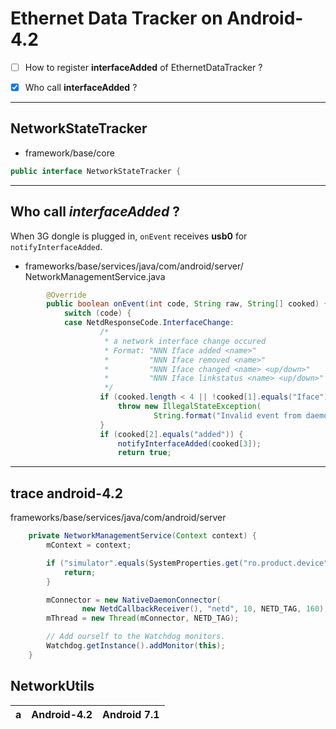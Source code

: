 # Ethernet Data Tracker on Android-4.2

- [ ] How to register **interfaceAdded** of EthernetDataTracker ?
- [x] Who call **interfaceAdded** ?


------------------------------------
## NetworkStateTracker
* framework/base/core

```java
public interface NetworkStateTracker {
```



------------------------------------

## Who call *interfaceAdded* ?
When 3G dongle is plugged in,
`onEvent` receives **usb0** for `notifyInterfaceAdded`.

* frameworks/base/services/java/com/android/server/
NetworkManagementService.java

```java
        @Override
        public boolean onEvent(int code, String raw, String[] cooked) {
            switch (code) {
            case NetdResponseCode.InterfaceChange:
                    /*
                     * a network interface change occured
                     * Format: "NNN Iface added <name>"
                     *         "NNN Iface removed <name>"
                     *         "NNN Iface changed <name> <up/down>"
                     *         "NNN Iface linkstatus <name> <up/down>"
                     */
                    if (cooked.length < 4 || !cooked[1].equals("Iface")) {
                        throw new IllegalStateException(
                                String.format("Invalid event from daemon (%s)", raw));
                    }
                    if (cooked[2].equals("added")) {
                        notifyInterfaceAdded(cooked[3]);
                        return true;
```

----------------------------------------------
## trace android-4.2

frameworks/base/services/java/com/android/server
```java
    private NetworkManagementService(Context context) {
        mContext = context;

        if ("simulator".equals(SystemProperties.get("ro.product.device"))) {
            return;
        }

        mConnector = new NativeDaemonConnector(
                new NetdCallbackReceiver(), "netd", 10, NETD_TAG, 160);
        mThread = new Thread(mConnector, NETD_TAG);

        // Add ourself to the Watchdog monitors.
        Watchdog.getInstance().addMonitor(this);
    }
```



## NetworkUtils

a| Android-4.2 | Android 7.1
----|---------------|----------
